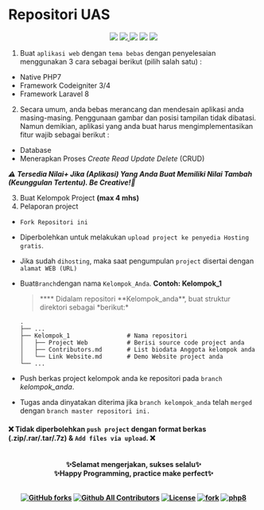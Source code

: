 # Repositori UAS

<p align="center">
<a href="#"><img src="https://img.shields.io/badge/KMK-FT3109-orange"></a>
<a href="#"><img src="https://img.shields.io/badge/UAS-Pengembangan%20Aplikasi%20Berbasis%20Web-brightgreen">
<a href="#"><img src="https://img.shields.io/badge/Semester-IV-red"></a>
<a href="#"><img src="https://img.shields.io/badge/Jurusan-Teknik%20Informatika-yellowgreen"></a>
<a href="#"><img src="https://img.shields.io/badge/Kelas-B-green"><a/>
</p>

1. Buat `aplikasi web` dengan `tema bebas` dengan penyelesaian menggunakan 3 cara sebagai berikut (pilih salah satu) :

- Native PHP7
- Framework Codeigniter 3/4
- Framework Laravel 8

2. Secara umum, anda bebas merancang dan mendesain aplikasi anda masing-masing. Penggunaan gambar dan posisi tampilan tidak dibatasi. Namun demikian, aplikasi yang anda buat harus mengimplementasikan fitur wajib sebagai berikut :

- Database
- Menerapkan Proses _Create Read Update Delete_ (CRUD)

_**⚠️ Tersedia Nilai+ Jika (Aplikasi) Yang Anda Buat Memiliki Nilai Tambah (Keunggulan Tertentu). Be Creative!🎉**_

3. Buat Kelompok Project **(max 4 mhs)**
4. Pelaporan project

- `Fork Repositori ini`
- Diperbolehkan untuk melakukan `upload project ke penyedia Hosting gratis`.
- Jika sudah `dihosting`, maka saat pengumpulan `project` disertai dengan `alamat WEB (URL)`
- Buat`Branch`dengan nama `Kelompok_Anda`. **Contoh: Kelompok_1**

  > \***\* Didalam repositori **Kelompok_anda\**, buat struktur direktori sebagai *berikut:\*

      .
      ├── ...
      ├── Kelompok_1                # Nama repositori
      │   ├── Project Web           # Berisi source code project anda
      │   ├── Contributors.md       # List biodata Anggota kelompok anda
      │   └── Link Website.md       # Demo Website project anda
      └── ...

- Push berkas project kelompok anda ke repositori pada `branch` _kelompok_anda_.
- Tugas anda dinyatakan diterima jika `branch kelompok_anda` telah `merged `dengan `branch master repositori ini.`

  
#### ❌ Tidak diperbolehkan `push project` dengan format berkas (.zip/.rar/.tar/.7z) & `Add files via upload`. ❌


<!-- Alignment options!!!!! -->
</div><br/>
<div align="center">
<b>✨Selamat mengerjakan, sukses selalu✨<br>✨Happy Programming, practice make perfect✨<b/>
</div><br/>

<!-- Alignment options!!!!! -->
<p align="center">
<a href="#"><img alt="GitHub forks" src="https://img.shields.io/github/forks/FT3109-PABWEB/UAS-A?style=social"></a>
<a href="#"><img alt="Github All Contributors" src="https://img.shields.io/github/all-contributors/PABWEB-B/UAS-A?style=social"></a>
<a href="#"><img src="https://poser.pugx.org/laravel/framework/license.svg" alt="License"></a>
<a href="#"><img src="https://img.shields.io/badge/VSCode-1.56.2-informational?style=flat&logo=visual-studio-code&logoColor=white&color=007ACC"alt="fork"></a>
<a href="#"><img src="https://img.shields.io/badge/PHP-8.0-brightgreen.svg?style=flat&logo=php&logoColor=white&color=777BB4"alt="php8"><a/>
</p>
